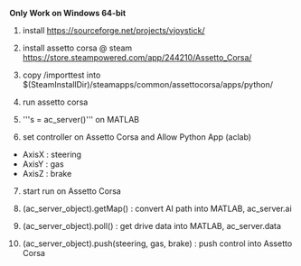 __Only Work on Windows 64-bit__

1. install https://sourceforge.net/projects/vjoystick/

2. install assetto corsa @ steam https://store.steampowered.com/app/244210/Assetto_Corsa/

3. copy /importtest into $(SteamInstallDir)/steamapps/common/assettocorsa/apps/python/

4. run assetto corsa

5. '''s = ac_server()'''
 on MATLAB

6. set controller on Assetto Corsa and Allow Python App (aclab)
- AxisX : steering
- AxisY : gas
- AxisZ : brake

7. start run on Assetto Corsa

8. (ac_server_object).getMap() : convert AI path into MATLAB, ac_server.ai

9. (ac_server_object).poll() : get drive data into MATLAB, ac_server.data

10. (ac_server_object).push(steering, gas, brake) : push control into Assetto Corsa